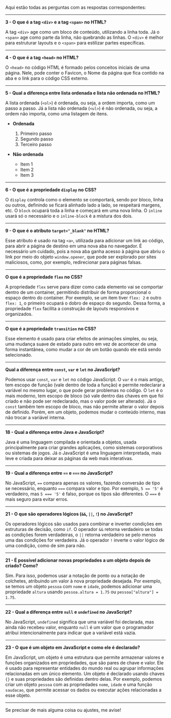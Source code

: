 Aqui estão todas as perguntas com as respostas correspondentes:

---

**3 - O que é a tag `<div>` e a tag `<span>` no HTML?**

A tag `<div>` age como um bloco de conteúdo, utilizando a linha toda. Já o `<span>` age como parte da linha, não quebrando as linhas. O `<div>` é melhor para estruturar layouts e o `<span>` para estilizar partes específicas.

---

**4 - O que é a tag `<head>` no HTML?**

O `<head>` no código HTML é formado pelos conceitos iniciais de uma página. Nele, pode conter o Favicon, o Nome da página que fica contido na aba e o link para o código CSS externo.

---

**5 - Qual a diferença entre lista ordenada e lista não ordenada no HTML?**

A lista ordenada (`<ol>`) é ordenada, ou seja, a ordem importa, como um passo a passo. Já a lista não ordenada (`<ul>`) é não ordenada, ou seja, a ordem não importa, como uma listagem de itens.

* **Ordenada**

  1. Primeiro passo
  2. Segundo passo
  3. Terceiro passo

* **Não ordenada**

  * Item 1
  * Item 2
  * Item 3

---

**6 - O que é a propriedade `display` no CSS?**

O `display` controla como o elemento se comportará, sendo por bloco, linha ou outros, definindo se ficará alinhado lado a lado, se respeitará margens, etc. O `block` ocupará toda a linha e começará em uma nova linha. O `inline` usará só o necessário e o `inline-block` é a mistura dos dois.

---

**9 - O que é o atributo `target="_blank"` no HTML?**

Esse atributo é usado na tag `<a>`, utilizada para adicionar um link ao código, para abrir a página de destino em uma nova aba no navegador. É necessário um cuidado, pois a nova aba ganha acesso à página que abriu o link por meio do objeto `window.opener`, que pode ser explorado por sites maliciosos, como, por exemplo, redirecionar para páginas falsas.

---

**O que é a propriedade `flex` no CSS?**

A propriedade `flex` serve para dizer como cada elemento vai se comportar dentro de um container, permitindo distribuir de forma proporcional o espaço dentro do container. Por exemplo, se um item tiver `flex: 2` e outro `flex: 1`, o primeiro ocupará o dobro de espaço do segundo. Dessa forma, a propriedade `flex` facilita a construção de layouts responsivos e organizados.

---

**O que é a propriedade `transition` no CSS?**

Esse elemento é usado para criar efeitos de animações simples, ou seja, uma mudança suave de estado para outro em vez de acontecer de uma forma instantânea, como mudar a cor de um botão quando ele está sendo selecionado.

---

**Qual a diferença entre `const`, `var` e `let` no JavaScript?**

Podemos usar `const`, `var` e `let` no código JavaScript. O `var` é o mais antigo, tem escopo de função (vale dentro de toda a função) e permite redeclarar a variável no mesmo lugar, o que pode gerar problemas no código. O `let` é o mais moderno, tem escopo de bloco (só vale dentro das chaves em que foi criado e não pode ser redeclarado, mas o valor pode ser alterado). Já o `const` também tem escopo de bloco, mas não permite alterar o valor depois de definido. Porém, em um objeto, podemos mudar o conteúdo interno, mas não trocar a variável interna.

---

**18 - Qual a diferença entre Java e JavaScript?**

Java é uma linguagem compilada e orientada a objetos, usada principalmente para criar grandes aplicações, como sistemas corporativos ou sistemas de jogos. Já o JavaScript é uma linguagem interpretada, mais leve e criada para deixar as páginas da web mais interativas.

---

**19 - Qual a diferença entre `==` e `===` no JavaScript?**

No JavaScript, `==` compara apenas os valores, fazendo conversão de tipo se necessário, enquanto `===` compara valor e tipo. Por exemplo, `5 == '5'` é verdadeiro, mas `5 === '5'` é falso, porque os tipos são diferentes. O `===` é mais seguro para evitar erros.

---

**21 - O que são operadores lógicos (`&&`, `||`, `!`) no JavaScript?**

Os operadores lógicos são usados para combinar e inverter condições em estruturas de decisão, como `if`. O operador `&&` retorna verdadeiro se todas as condições forem verdadeiras, o `||` retorna verdadeiro se pelo menos uma das condições for verdadeira. Já o operador `!` inverte o valor lógico de uma condição, como de sim para não.

---

**21 - É possível adicionar novas propriedades a um objeto depois de criado? Como?**

Sim. Para isso, podemos usar a notação de ponto ou a notação de colchetes, atribuindo um valor à nova propriedade desejada. Por exemplo, se temos um objeto `pessoa` com `nome` e `idade`, podemos adicionar uma propriedade `altura` usando `pessoa.altura = 1.75` ou `pessoa["altura"] = 1.75`.

---

**22 - Qual a diferença entre `null` e `undefined` no JavaScript?**

No JavaScript, `undefined` significa que uma variável foi declarada, mas ainda não recebeu valor, enquanto `null` é um valor que o programador atribui intencionalmente para indicar que a variável está vazia.

---

**23 - O que é um objeto em JavaScript e como ele é declarado?**

Em JavaScript, um objeto é uma estrutura que permite armazenar valores e funções organizados em propriedades, que são pares de chave e valor. Ele é usado para representar entidades do mundo real ou agrupar informações relacionadas em um único elemento. Um objeto é declarado usando chaves `{}` e suas propriedades são definidas dentro delas. Por exemplo, podemos criar um objeto `pessoa` com as propriedades `nome`, `idade` e uma função `saudacao`, que permite acessar os dados ou executar ações relacionadas a esse objeto.

---

Se precisar de mais alguma coisa ou ajustes, me avise!
